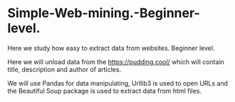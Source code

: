 # Simple-Web-mining.-Beginner-level.
Here we study how easy to extract data from websites. Beginner level.

Here we will unload data from the https://pudding.cool/ which will contain title, description and author of articles.

We will use Pandas for data manipulating, Urllib3 is used to open URLs and the Beautiful Soup package is used to extract data from html files.
